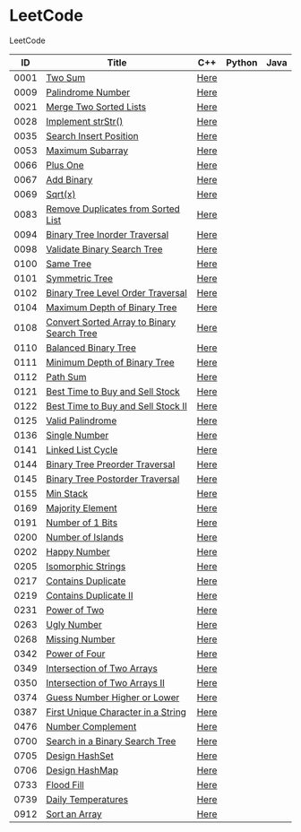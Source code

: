 # LeetCode

LeetCode

| ID   | Title                                                                                                                   | C++                                                               | Python | Java |
| ---- | ----------------------------------------------------------------------------------------------------------------------- | ----------------------------------------------------------------- | ------ | ---- |
| 0001 | [Two Sum](https://leetcode.com/problems/two-sum/)                                                                       | [Here](./C++/0001-two-sum.cpp)                                    |        |      |
| 0009 | [Palindrome Number](https://leetcode.com/problems/palindrome-number/)                                                   | [Here](./C++/0009-palindrome-number.cpp)                          |        |      |
| 0021 | [Merge Two Sorted Lists](https://leetcode.com/problems/merge-two-sorted-lists/)                                         | [Here](./C++/0021-merge-two-sorted-lists.cpp)                     |        |      |
| 0028 | [Implement strStr()](https://leetcode.com/problems/implement-strstr/)                                                   | [Here](./C++/0028-implement-strstr.cpp)                           |        |      |
| 0035 | [Search Insert Position](https://leetcode.com/problems/search-insert-position/)                                         | [Here](./C++/0035-search-insert-position.cpp)                     |        |      |
| 0053 | [Maximum Subarray](https://leetcode.com/problems/maximum-subarray/)                                                     | [Here](/C++/0053-maximum-subarray.cpp)                            |        |      |
| 0066 | [Plus One](https://leetcode.com/problems/plus-one/)                                                                     | [Here](./C++/0066-plus-one.cpp)                                   |        |      |
| 0067 | [Add Binary](https://leetcode.com/problems/add-binary/)                                                                 | [Here](./C++/0067-add-binary.cpp)                                 |        |      |
| 0069 | [Sqrt(x)](https://leetcode.com/problems/sqrtx/)                                                                         | [Here](./C++/0069-sqrtx.cpp)                                      |        |      |
| 0083 | [Remove Duplicates from Sorted List](https://leetcode.com/problems/remove-duplicates-from-sorted-list/)                 | [Here](./C++/0083-remove-duplicates-from-sorted-list.cpp)         |        |      |
| 0094 | [Binary Tree Inorder Traversal](https://leetcode.com/problems/binary-tree-inorder-traversal/)                           | [Here](./C++/0094-binary-tree-inorder-traversal.cpp)              |        |      |
| 0098 | [Validate Binary Search Tree](https://leetcode.com/problems/validate-binary-search-tree/)                               | [Here](./C++/0098-validate-binary-search-tree.cpp)                |        |      |
| 0100 | [Same Tree](https://leetcode.com/problems/same-tree/)                                                                   | [Here](./C++/0100-same-tree.cpp)                                  |        |      |
| 0101 | [Symmetric Tree](https://leetcode.com/problems/symmetric-tree/)                                                         | [Here](./C++/0101-symmetric-tree.cpp)                             |        |      |
| 0102 | [Binary Tree Level Order Traversal](https://leetcode.com/problems/binary-tree-level-order-traversal/)                   | [Here](./C++/0102-binary-tree-level-order-traversal.cpp)          |        |      |
| 0104 | [Maximum Depth of Binary Tree](https://leetcode.com/problems/maximum-depth-of-binary-tree/)                             | [Here](./C++/0104-maximum-depth-of-binary-tree.cpp)               |        |      |
| 0108 | [Convert Sorted Array to Binary Search Tree](https://leetcode.com/problems/convert-sorted-array-to-binary-search-tree/) | [Here](./C++/0108-convert-sorted-array-to-binary-search-tree.cpp) |        |      |
| 0110 | [Balanced Binary Tree](https://leetcode.com/problems/balanced-binary-tree/)                                             | [Here](./C++/0110-balanced-binary-tree.cpp)                       |        |      |
| 0111 | [Minimum Depth of Binary Tree](https://leetcode.com/problems/minimum-depth-of-binary-tree/)                             | [Here](./C++/0111-minimum-depth-of-binary-tree.cpp)               |        |      |
| 0112 | [Path Sum](https://leetcode.com/problems/path-sum/)                                                                     | [Here](./C++/0112-path-sum.cpp)                                   |        |      |
| 0121 | [Best Time to Buy and Sell Stock](https://leetcode.com/problems/best-time-to-buy-and-sell-stock/)                       | [Here](./C++/0121-best-time-to-buy-and-sell-stock.cpp)            |        |      |
| 0122 | [Best Time to Buy and Sell Stock II](https://leetcode.com/problems/best-time-to-buy-and-sell-stock-ii/)                 | [Here](./C++/0122-best-time-to-buy-and-sell-stock-ii.cpp)         |        |      |
| 0125 | [Valid Palindrome](https://leetcode.com/problems/valid-palindrome/)                                                     | [Here](./C++/0125-valid-palindrome.cpp)                           |        |      |
| 0136 | [Single Number](https://leetcode.com/problems/single-number/)                                                           | [Here](./C++/0136-single-number.cpp)                              |        |      |
| 0141 | [Linked List Cycle](https://leetcode.com/problems/linked-list-cycle/)                                                   | [Here](./C++/0141-linked-list-cycle.cpp)                          |        |      |
| 0144 | [Binary Tree Preorder Traversal](https://leetcode.com/problems/binary-tree-preorder-traversal/)                         | [Here](./C++/0144-binary-tree-preorder-traversal.cpp)             |        |      |
| 0145 | [Binary Tree Postorder Traversal](https://leetcode.com/problems/binary-tree-postorder-traversal/)                       | [Here](./C++/0145-binary-tree-postorder-traversal.cpp)            |        |      |
| 0155 | [Min Stack](https://leetcode.com/problems/min-stack/)                                                                   | [Here](./C++/0155-min-stack.cpp)                                  |        |      |
| 0169 | [Majority Element](https://leetcode.com/problems/majority-element/)                                                     | [Here](./C++/0169-majority-element.cpp)                           |        |      |
| 0191 | [Number of 1 Bits](https://leetcode.com/problems/number-of-1-bits/)                                                     | [Here](./C++/0191-number-of-1-bits.cpp)                           |        |      |
| 0200 | [Number of Islands](https://leetcode.com/problems/number-of-islands/)                                                   | [Here](./C++/0200-number-of-islands.cpp)                          |        |      |
| 0202 | [Happy Number](https://leetcode.com/problems/happy-number/)                                                             | [Here](./C++/0202-happy-number.cpp)                               |        |      |
| 0205 | [Isomorphic Strings](https://leetcode.com/problems/isomorphic-strings/)                                                 | [Here](./C++/0205-isomorphic-strings.cpp)                         |        |      |
| 0217 | [Contains Duplicate](https://leetcode.com/problems/contains-duplicate/)                                                 | [Here](./C++/0217-contains-duplicate.cpp)                         |        |      |
| 0219 | [Contains Duplicate II](https://leetcode.com/problems/contains-duplicate-ii/)                                           | [Here](./C++/0219-contains-duplicate-ii.cpp)                      |        |      |
| 0231 | [Power of Two](https://leetcode.com/problems/power-of-two/)                                                             | [Here](./C++/0231-power-of-two.cpp)                               |        |      |
| 0263 | [Ugly Number](https://leetcode.com/problems/ugly-number/)                                                               | [Here](./C++/0263-ugly-number.cpp)                                |        |      |
| 0268 | [Missing Number](https://leetcode.com/problems/missing-number/)                                                         | [Here](./C++/0268-missing-number.cpp)                             |        |      |
| 0342 | [Power of Four](https://leetcode.com/problems/power-of-four/)                                                           | [Here](./C++/0342-power-of-four.cpp)                              |        |      |
| 0349 | [Intersection of Two Arrays](https://leetcode.com/problems/intersection-of-two-arrays/)                                 | [Here](./C++/0349-intersection-of-two-arrays.cpp)                 |        |      |
| 0350 | [Intersection of Two Arrays II](https://leetcode.com/problems/intersection-of-two-arrays-ii/)                           | [Here](./C++/0350-intersection-of-two-arrays-ii.cpp)              |        |      |
| 0374 | [Guess Number Higher or Lower](https://leetcode.com/problems/guess-number-higher-or-lower/)                             | [Here](./C++/0374-guess-number-higher-or-lower.cpp)               |        |      |
| 0387 | [First Unique Character in a String](https://leetcode.com/problems/first-unique-character-in-a-string/)                 | [Here](./C++/0387-first-unique-character-in-a-string.cpp)         |        |      |
| 0476 | [Number Complement](https://leetcode.com/problems/number-complement/)                                                   | [Here](./C++/0476-number-complement.cpp)                          |        |      |
| 0700 | [Search in a Binary Search Tree](https://leetcode.com/problems/search-in-a-binary-search-tree/)                         | [Here](./C++/0700-search-in-a-binary-search-tree.cpp)             |        |      |
| 0705 | [Design HashSet](https://leetcode.com/problems/design-hashset/)                                                         | [Here](./C++/0705-design-hashset.cpp)                             |        |      |
| 0706 | [Design HashMap](https://leetcode.com/problems/design-hashmap/)                                                         | [Here](./C++/0706-design-hashmap.cpp)                             |        |      |
| 0733 | [Flood Fill](https://leetcode.com/problems/flood-fill/)                                                                 | [Here](./C++/0733-flood-fill.cpp)                                 |        |      |
| 0739 | [Daily Temperatures](https://leetcode.com/problems/daily-temperatures/)                                                 | [Here](./C++/0739-daily-temperatures.cpp)                         |        |      |
| 0912 | [Sort an Array](https://leetcode.com/problems/sort-an-array/)                                                           | [Here](./C++/0912-sort-an-array.cpp)                              |        |      |

